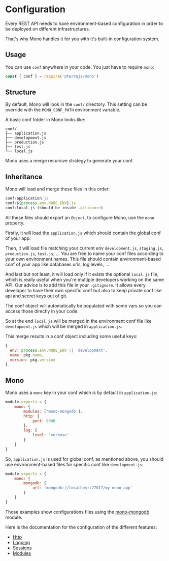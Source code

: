 # Configuration

Every REST API needs to have environment-based configuration in order to be deployed on different infrastructures.

That's why Mono handles it for you with it's built-in configuration system.

## Usage

You can use `conf` anywhere in your code. You just have to require `mono`:

```js
const { conf } = require('@terrajs/mono')
```

## Structure

By default, Mono will look in the `conf/` directory. This setting can be override with the `MONO_CONF_PATH` environment variable.

A basic conf folder in Mono looks like:

```
conf/
├── application.js
├── development.js
├── production.js
├── test.js
└── local.js
```

Mono uses a merge recursive strategy to generate your conf.

## Inheritance

Mono will load and merge these files in this order:

```js
conf/application.js
conf/${process.env.NODE_ENV}.js
conf/local.js (should be inside .gitignore)
```

All these files should export an `Object`, to configure Mono, use the `mono` property.

Firstly, it will load the `application.js` which should contain the global conf of your app.

Then, it will load file matching your current env `development.js`, `staging.js`, `production.js`, `test.js`, ... You are free to name your conf files according to your own environment names. This file should contain environment-based conf of your app like databases urls, log levels, ...

And last but not least, it will load only if it exists the optional `local.js` file, which is really useful when you're multiple developers working on the same API. Our advice is to add this file in your `.gitignore`. It allows every developer to have their own specific conf but also to keep private conf like api and secret keys out of git.

The conf object will automatically be populated with some vars so you can access those directly in your code.

So at the end `local.js` will be merged in the environment conf file like `development.js` which will be merged in `application.js`.

This merge results in a conf object including some useful keys:

```js
{
  env: process.env.NODE_ENV || 'development',
  name: pkg.name,
  version: pkg.version
}
```

## Mono

Mono uses a `mono` key in your conf which is by default in `application.js`:

```js
module.exports = {
	mono: {
		modules: ['mono-mongodb'],
		http: {
			port: 8000
		},
		log: {
			level: 'verbose'
		}
	}
}
```

So, `application.js` is used for global conf, as mentioned above, you should use environment-based files for specific conf like `development.js`:

```js
module.exports = {
	mono: {
		mongodb: {
			url: 'mongodb://localhost:27017/my-mono-app'
		}
	}
}
```

Those examples show configurations files using the [mono-mongodb](https://github.com/terrajs/mono-mongodb) module.

Here is the documentation for the configuration of the different features:

* [Http](/http?id=configuration)
* [Logging](/logging?id=configuration)
* [Sessions](/sessions?id=configuration)
* [Modules](/modules?id=configuration)
